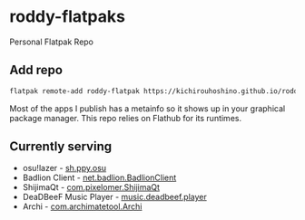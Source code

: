 # roddy-flatpaks
Personal Flatpak Repo

## Add repo
``` bash
flatpak remote-add roddy-flatpak https://kichirouhoshino.github.io/roddy-flatpaks/index.flatpakrepo
```
Most of the apps I publish has a metainfo so it shows up in your graphical package manager. This repo relies on Flathub for its runtimes.

## Currently serving
- osu!lazer - [sh.ppy.osu](https://github.com/kichirouhoshino/sh.ppy.osu)
- Badlion Client - [net.badlion.BadlionClient](https://github.com/kichirouhoshino/BadlionClient-Flatpak)
- ShijimaQt - [com.pixelomer.ShijimaQt](https://github.com/kichirouhoshino/shijima-qt-flatpak)
- DeaDBeeF Music Player - [music.deadbeef.player](https://github.com/kichirouhoshino/deadbeef-flatpak)
- Archi - [com.archimatetool.Archi](https://github.com/kichirouhoshino/Archi-Flatpak)

